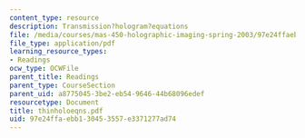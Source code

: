 ```yaml
---
content_type: resource
description: Transmission?hologram?equations
file: /media/courses/mas-450-holographic-imaging-spring-2003/97e24ffaebb130453557e3371277ad74_thinholoeqns.pdf
file_type: application/pdf
learning_resource_types:
- Readings
ocw_type: OCWFile
parent_title: Readings
parent_type: CourseSection
parent_uid: a8775045-3be2-eb54-9646-44b68096edef
resourcetype: Document
title: thinholoeqns.pdf
uid: 97e24ffa-ebb1-3045-3557-e3371277ad74
---
```

